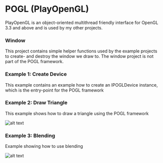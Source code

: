 # POGL (PlayOpenGL) #

PlayOpenGL is an object-oriented multithread friendly interface for OpenGL 3.3 and above and is used by my other projects.

### Window ###

This project contains simple helper functions used by the example projects to create- and destroy the window we draw to. 
The window project is not part of the POGL framework.

### Example 1: Create Device ###

This example contains an example how to create an IPOGLDevice instance, which is the entry-point for the POGL framework

### Example 2: Draw Triangle ###

This example shows how to draw a triangle using the POGL framework

![alt text](https://github.com/perandersson/POGL/example2_drawtriangle/screenshot.png "Example 2")

### Example 3: Blending ###

Example showing how to use blending

![alt text](https://github.com/perandersson/POGL/example2_blending/screenshot.png "Example 2")